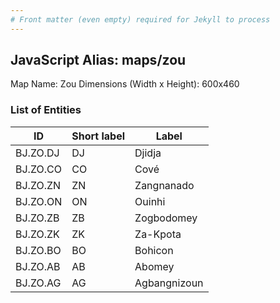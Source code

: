 ```yaml
---
# Front matter (even empty) required for Jekyll to process
---
```


## JavaScript Alias: maps/zou

Map Name: Zou
Dimensions (Width x Height): 600x460

### List of Entities

ID | Short label | Label
---|---|---|
BJ.ZO.DJ|DJ|Djidja
BJ.ZO.CO|CO|Cové
BJ.ZO.ZN|ZN|Zangnanado
BJ.ZO.ON|ON|Ouinhi
BJ.ZO.ZB|ZB|Zogbodomey
BJ.ZO.ZK|ZK|Za-Kpota
BJ.ZO.BO|BO|Bohicon
BJ.ZO.AB|AB|Abomey
BJ.ZO.AG|AG|Agbangnizoun
